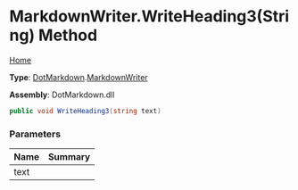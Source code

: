 # MarkdownWriter\.WriteHeading3\(String\) Method

[Home](../../../README.md)

**Type**: [DotMarkdown](../../README.md)\.[MarkdownWriter](../README.md)

**Assembly**: DotMarkdown\.dll

```csharp
public void WriteHeading3(string text)
```

### Parameters

| Name | Summary |
| ---- | ------- |
| text | |

